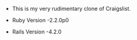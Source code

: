 * This is my very rudimentary clone of Craigslist.

* Ruby Version  -2.2.0p0

* Rails Version -4.2.0
    